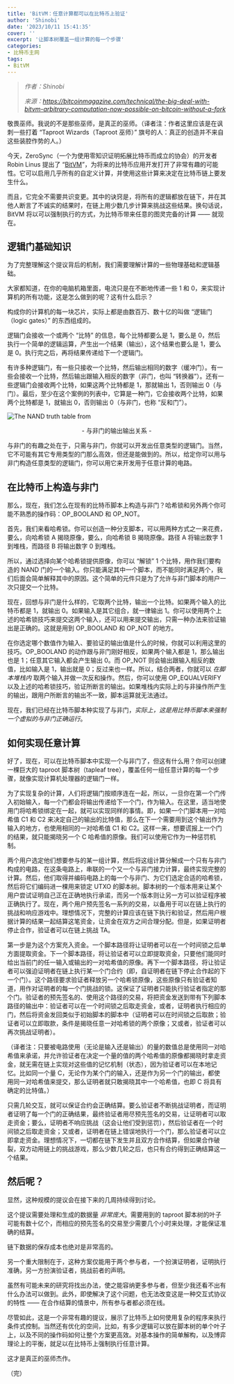 ```yaml
---
title: 'BitVM：任意计算都可以在比特币上验证'
author: 'Shinobi'
date: '2023/10/11 15:41:35'
cover: ''
excerpt: '让脚本树覆盖一组计算的每一个步骤'
categories:
- 比特币主网
tags:
- BitVM
---
```



> *作者：Shinobi*
> 
> *来源：<https://bitcoinmagazine.com/technical/the-big-deal-with-bitvm-arbitrary-computation-now-possible-on-bitcoin-without-a-fork>*



敬畏巫师。我说的不是那些巫师，是真正的巫师。（译者注：作者这里应该是在讽刺一些打着 “Taproot Wizards（Taproot 巫师）” 旗号的人：真正的创造并不来自这些装腔作势的人。）

今天，ZeroSync（一个为使用零知识证明拓展比特币而成立的协会）的开发者 Robin Linus 提出了 “[BitVM](https://bitvm.org/bitvm.pdf)”，为将来的比特币应用开发打开了非常有趣的可能性。它可以启用几乎所有的自定义计算，并使用这些计算来决定在比特币链上要发生什么。

而且，它完全不需要共识变更。其中的诀窍是，将所有的逻辑都放在链下，并在其他人断言了不诚实的结果时，在链上用少数几步计算来挑战这些结果。换句话说，BitVM 将以可以强制执行的方式，为比特币带来任意的图灵完备的计算 —— 就现在。

## 逻辑门基础知识

为了完整理解这个提议背后的机制，我们需要理解计算的一些物理基础和逻辑基础。

大家都知道，在你的电脑机箱里面，电流只是在不断地传递一些 1 和 0，来实现计算机的所有功能，这是怎么做到的呢？这有什么启示？

构成你的计算机的每一块芯片，实际上都是由数百万、数十亿的叫做 “逻辑门（logic gates）” 的东西组成的。

逻辑门会接收一个或两个 “比特” 的信息，每个比特都要么是 1，要么是 0，然后执行一个简单的逻辑运算，产生出一个结果（输出），这个结果也要么是 1，要么是 0。执行完之后，再将结果传递给下一个逻辑门。

有许多种逻辑门，有一些只接收一个比特，然后输出相同的数字（缓冲门）。有一些会接收一个比特，然后输出跟输入相反的数字（非门，也叫 “转换器”）。还有一些逻辑门会接收两个比特，如果这两个比特都是 1，那就输出 1，否则输出 0（与门）。最后，至少在这个案例的列表中，它算是一种门，它会接收两个比特，如果两个比特都是 1，就输出 0，否则输出 0（与非门，也称 “反和门”）。

![The NAND truth table from ](../images/the-big-deal-with-bitvm-arbitrary-computation-now-possible-on-bitcoin-without-a-fork/nand.png)

<p style="text-align:center">- 与非门的输出输出关系 -</p>


与非门的有趣之处在于，只需与非门，你就可以开发出任意类型的逻辑门。当然，它不可能有其它专用类型的门那么高效，但还是能做到的。所以，给定你可以用与非门构造任意类型的逻辑门，你可以用它来开发用于任意计算的电路。

## 在比特币上构造与非门

那么，现在，我们怎么在现有的比特币脚本上构造与非门？哈希锁和另外两个你可能不熟悉的操作码：OP_BOOLAND 和 OP_NOT。

首先，我们来看哈希锁。你可以创造一种分支脚本，可以用两种方式之一来花费，要么，向哈希锁 A 揭晓原像，要么，向哈希锁 B 揭晓原像。路径 A 将输出数字 1 到堆栈，而路径 B 将输出数字 0 到堆栈。

所以，通过选择向某个哈希锁提供原像，你可以 “解锁” 1 个比特，用作我们要构造的 NAND 门的一个输入。你只能满足其中一个脚本，而不能同时满足两个，我们后面会简单解释其中的原因。这个简单的元件只是为了允许与非门脚本的用户一次只提交一个比特。

现在，回想与非门是什么样的，它取两个比特，输出一个比特。如果两个输入的比特币都是 1，就输出 0。如果输入是其它组合，就一律输出 1。你可以使用两个上述的哈希锁技巧来提交这两个输入，还可以用来提交输出，只需一种办法来验证输出是正确的。这就是用到 OP_BOOLAND 和 OP_NOT 的地方。

在你选定哪个数值作为输入、要验证的输出值是什么的时候，你就可以利用这里的技巧。OP_BOOLAND 的动作跟与非门刚好相反，如果两个输入都是 1，那么输出也是 1；任意其它输入都会产生输出 0。而 OP_NOT 则会输出跟输入相反的数值，比如输入是 1，输出就是 0；反过来也一样。所以，结合两者，你就可以 *在脚本堆栈内* 取两个输入并做一次反和操作。然后，你可以使用 OP_EQUALVERIFY 以及上述的哈希锁技巧，验证所断言的输出。如果堆栈内实际上的与非操作所产生的输出，跟用户所断言的输出不一致，脚本运算就无法通过。

现在，我们已经在比特币脚本种实现了与非门，*实际上，这是用比特币脚本来强制一个虚拟的与非门正确运行*。

## 如何实现任意计算

好了，现在，可以在比特币脚本中实现一个与非门了，但这有什么用？你可以创建一棵巨大的 taproot 脚本树（tapleaf tree），覆盖任何一组任意计算的每一个步骤，就像实现计算机处理器的逻辑门一样。

为了实现复杂的计算，人们将逻辑门按顺序连在一起，所以，一旦你在第一个门传入初始输入，每一个门都会将输出传递给下一个门，作为输入。在这里，适当地使用门将哈希锁绑定在一起，就可以实现同样的事情。即，如果一个门脚本用一对哈希值 C1 和 C2 来决定自己的输出的比特值，那么在下一个需要用到这个输出作为输入的地方，也使用相同的一对哈希值 C1 和 C2。这样一来，想要谎报上一个门的结果，就只能揭晓另一个 C 哈希值的原像。我们可以使用它作为一种惩罚机制。

两个用户选定他们想要参与的某一组计算，然后将这组计算分解成一个只有与非门构成的电路，在这条电路上，串联的一个又一个与非门接力计算，最终实现完整的计算。然后，他们取得并编码电路上的每一个与非门、为它们选定合适的哈希锁，然后将它们编码进一棵用来锁定 UTXO 的脚本树。脚本树的一个版本用来让某个用户尝试证明自己正在正确地执行承诺，而另一个版本则让另一方可以验证程序被正确执行了。现在，两个用户预先签名一系列的交易，以备用于可以在链上执行的挑战和响应游戏中。理想情况下，完整的计算应该在链下执行和验证，然后用户根据计算的结果一起结算这笔资金，让资金在双方之间合理分配。但是，如果证明者停止合作，验证者可以在链上挑战 TA。

第一步是为这个方案充入资金。一个脚本路径将让证明者可以在一个时间锁之后单方面提取资金。下一个脚本路径，将让验证者可以立即提取资金，只要他们能同时给出当前门的任一输入或输出的一对哈希值的原像。再下一个脚本路径，将让验证者可以强迫证明者在链上执行某一个门合约（即，自证明者在链下停止合作起的下一个门）。这个路径要求验证者释放另一个哈希锁原像，这些原像只有验证者知道，用作对证明者的每一个门挑战的锁。这保证了证明者只能执行验证者指定的那个门。验证者的预先签名的、使用这个路径的交易，将把资金发送到带有下列脚本路径的输出中：验证者可以在一个时间锁之后取走资金，或者，证明者执行相应的门，然后将资金发回类似于初始脚本的脚本中（证明者可以在时间锁之后取款；验证者可以立即取款，条件是揭晓任意一对哈希锁的两个原像；又或者，验证者可以再次挑战证明者）。

（译者注：只要被电路使用（无论是输入还是输出）的量的数值总是使用同一对哈希值来承诺，并允许验证者在决定一个量的值的两个哈希值的原像都揭晓时拿走资金，就无需在链上实现对这些值的记忆机制（状态），因为验证者可以在本地记忆。比如同一个量 C，无论作为某个门的输入，还是作为另一个门的输出，都使用同一对哈希值来提交，那么证明者就只敢揭晓其中一个哈希值，也即 C 将具有确定的比特值。）

只需几轮交互，就可以保证合约会正确结算。要么验证者不断挑战证明者，而证明者证明了每一个门的正确结果，最终验证者用尽预先签名的交易，让证明者可以取走资金；要么，证明者不响应挑战（这会让他们受到惩罚），然后验证者在一个时间锁之后取走资金；又或者，证明者在链上错误地执行一个门，那么验证者可以立即拿走资金。理想情况下，一切都在链下发生并且双方合作结算，但如果合作破裂，双方动用链上的挑战游戏，那么少数几轮之后，也只有合约得到正确结算这一个结果。

## 然后呢？

显然，这种规模的提议会在接下来的几周持续得到讨论。

这个提议需要处理和生成的数据量 *非常庞大*。需要用到的 taproot 脚本树的叶子可能有数十亿个，而相应的预先签名的交易至少需要几个小时来处理，才能保证准确的结算。

链下数据的保存成本也绝对是非常高的。

另一个重大限制在于，这种方案仅能用于两个参与者，一个扮演证明者，证明执行准确，另一方扮演验证者，挑战前者的声明。

虽然有可能未来的研究将找出办法，使之能容纳更多参与者，但至少我还看不出有什么办法可以做到。此外，即使解决了这个问题，也无法改变这是一种交互式协议的特性 —— 在合作结算的情景中，所有参与者都必须在线。

尽管如此，这是一个非常有趣的提议，展示了比特币上如何使用复杂的程序来执行条件式控制。当然还有优化的空间，比如，有多少逻辑可以放在脚本树的单个叶子上，以及不同的操作码如何让整个方案更高效。对基本操作的简单解构，以及博弈理论上的平衡，就足以在比特币上强制执行任意计算。

这才是真正的巫师杰作。

（完）